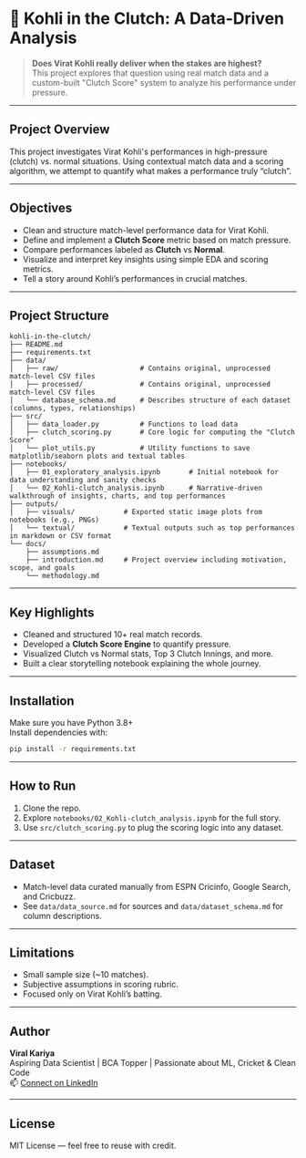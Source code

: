 # 🏏 Kohli in the Clutch: A Data-Driven Analysis

> **Does Virat Kohli really deliver when the stakes are highest?**  
This project explores that question using real match data and a custom-built "Clutch Score" system to analyze his performance under pressure.

---

## Project Overview

This project investigates Virat Kohli's performances in high-pressure (clutch) vs. normal situations. Using contextual match data and a scoring algorithm, we attempt to quantify what makes a performance truly “clutch”.

---

## Objectives

- Clean and structure match-level performance data for Virat Kohli.
- Define and implement a **Clutch Score** metric based on match pressure.
- Compare performances labeled as **Clutch** vs **Normal**.
- Visualize and interpret key insights using simple EDA and scoring metrics.
- Tell a story around Kohli’s performances in crucial matches.

---

## Project Structure

```
kohli-in-the-clutch/
├── README.md
├── requirements.txt
├── data/
│   ├── raw/                    # Contains original, unprocessed match-level CSV files
│   ├── processed/              # Contains original, unprocessed match-level CSV files
│   └── database_schema.md      # Describes structure of each dataset (columns, types, relationships)
├── src/
│   ├── data_loader.py          # Functions to load data
│   ├── clutch_scoring.py       # Core logic for computing the "Clutch Score"
│   └── plot_utils.py           # Utility functions to save matplotlib/seaborn plots and textual tables
├── notebooks/
│   ├── 01_exploratory_analysis.ipynb       # Initial notebook for data understanding and sanity checks       
│   └── 02_Kohli-clutch_analysis.ipynb      # Narrative-driven walkthrough of insights, charts, and top performances
├── outputs/
│   ├── visuals/            # Exported static image plots from notebooks (e.g., PNGs)
│   └── textual/            # Textual outputs such as top performances in markdown or CSV format
└── docs/
    ├── assumptions.md
    ├── introduction.md     # Project overview including motivation, scope, and goals
    └── methodology.md

```

---

## Key Highlights

- Cleaned and structured 10+ real match records.
- Developed a **Clutch Score Engine** to quantify pressure.
- Visualized Clutch vs Normal stats, Top 3 Clutch Innings, and more.
- Built a clear storytelling notebook explaining the whole journey.

---

## Installation

Make sure you have Python 3.8+  
Install dependencies with:

```bash
pip install -r requirements.txt
```

---

## How to Run

1. Clone the repo.
2. Explore `notebooks/02_Kohli-clutch_analysis.ipynb` for the full story.
3. Use `src/clutch_scoring.py` to plug the scoring logic into any dataset.

---

## Dataset

- Match-level data curated manually from ESPN Cricinfo, Google Search, and Cricbuzz.
- See `data/data_source.md` for sources and `data/dataset_schema.md` for column descriptions.

---

## Limitations

- Small sample size (~10 matches).
- Subjective assumptions in scoring rubric.
- Focused only on Virat Kohli’s batting.

---

## Author

**Viral Kariya**  
Aspiring Data Scientist | BCA Topper | Passionate about ML, Cricket & Clean Code  
📫 [Connect on LinkedIn](https://www.linkedin.com/in/kariyaviral/)

---

## License

MIT License — feel free to reuse with credit.
